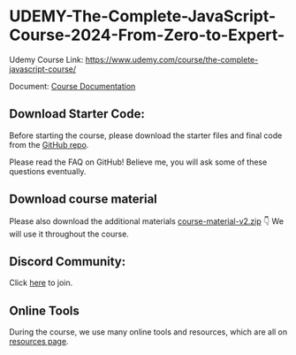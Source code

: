 # UDEMY-The-Complete-JavaScript-Course-2024-From-Zero-to-Expert-
Udemy Course Link: https://www.udemy.com/course/the-complete-javascript-course/

Document: [Course Documentation](docs/index.md)

## Download Starter Code: 
Before starting the course, please download the starter files and final code from the [GitHub repo](https://github.com/jonasschmedtmann/complete-javascript-course).

Please read the FAQ on GitHub! Believe me, you will ask some of these questions eventually.

## Download course material
Please also download the additional materials [course-material-v2.zip](course-material-v2.1/all-coding-challenges.pdf) 👇
We will use it throughout the course.

## Discord Community: 
Click [here](https://discord.com/invite/uhMkpf4) to join.

## Online Tools
During the course, we use many online tools and resources, which are all on [resources page](https://codingheroes.io/resources).

